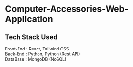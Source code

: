 # Computer-Accessories-Web-Application


## Tech Stack Used
  Front-End : React, Tailwind CSS <br>
  Back-End  : Python, Python (Rest API) <br>
  DataBase  : MongoDB (NoSQL) <br>
